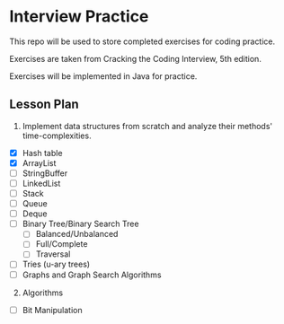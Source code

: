 Interview Practice
=====
This repo will be used to store completed exercises for coding practice.

Exercises are taken from Cracking the Coding Interview, 5th edition.

Exercises will be implemented in Java for practice.

Lesson Plan
-----
1. Implement data structures from scratch and analyze their methods' time-complexities.
  - [x] Hash table
  - [x] ArrayList
  - [ ] StringBuffer
  - [ ] LinkedList
  - [ ] Stack
  - [ ] Queue
  - [ ] Deque
  - [ ] Binary Tree/Binary Search Tree
      - [ ] Balanced/Unbalanced
      - [ ] Full/Complete
      - [ ] Traversal
  - [ ] Tries (u-ary trees)
  - [ ] Graphs and Graph Search Algorithms
2. Algorithms
 - [ ] Bit Manipulation
